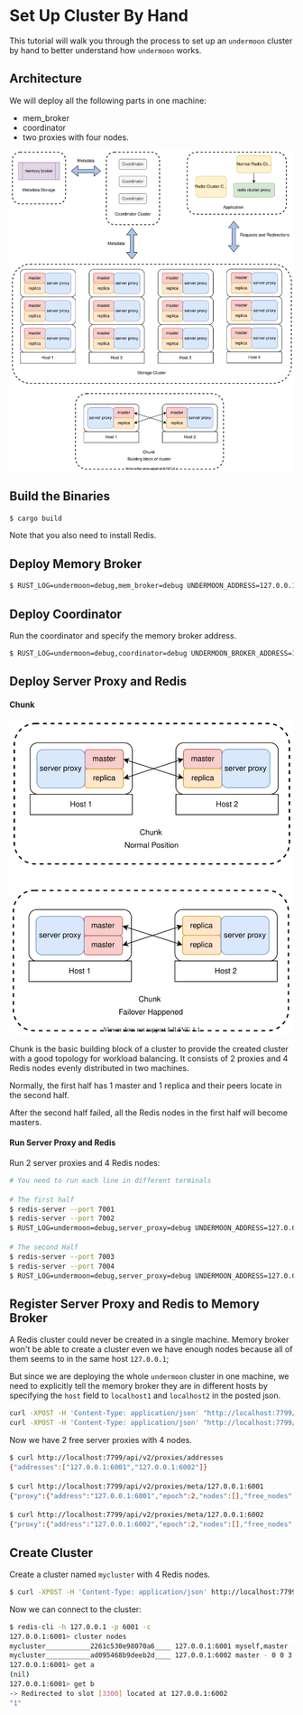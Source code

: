 # Set Up Cluster By Hand
This tutorial will walk you through the process to set up an `undermoon` cluster by hand
to better understand how `undermoon` works.

## Architecture
We will deploy all the following parts in one machine:
- mem_broker
- coordinator
- two proxies with four nodes.

![architecture](docs/architecture.svg)

## Build the Binaries
```bash
$ cargo build
```
Note that you also need to install Redis.

## Deploy Memory Broker
```bash
$ RUST_LOG=undermoon=debug,mem_broker=debug UNDERMOON_ADDRESS=127.0.0.1:7799 target/debug/mem_broker
```

## Deploy Coordinator
Run the coordinator and specify the memory broker address.
```bash
$ RUST_LOG=undermoon=debug,coordinator=debug UNDERMOON_BROKER_ADDRESS=127.0.0.1:7799 target/debug/coordinator
```

## Deploy Server Proxy and Redis

#### Chunk
![Chunk](docs/chunk.svg)

Chunk is the basic building block of a cluster to provide the created cluster with a good topology for workload balancing.
It consists of 2 proxies and 4 Redis nodes evenly distributed in two machines.

Normally, the first half has 1 master and 1 replica and their peers locate in the second half.

After the second half failed, all the Redis nodes in the first half will become masters.

#### Run Server Proxy and Redis
Run 2 server proxies and 4 Redis nodes:
```bash
# You need to run each line in different terminals

# The first half
$ redis-server --port 7001
$ redis-server --port 7002
$ RUST_LOG=undermoon=debug,server_proxy=debug UNDERMOON_ADDRESS=127.0.0.1:6001 target/debug/server_proxy

# The second Half
$ redis-server --port 7003
$ redis-server --port 7004
$ RUST_LOG=undermoon=debug,server_proxy=debug UNDERMOON_ADDRESS=127.0.0.1:6002 target/debug/server_proxy
```

## Register Server Proxy and Redis to Memory Broker
A Redis cluster could never be created in a single machine.
Memory broker won't be able to create a cluster even we have enough nodes
because all of them seems to in the same host `127.0.0.1`;

But since we are deploying the whole `undermoon` cluster in one machine,
we need to explicitly tell the memory broker they are in different hosts
by specifying the `host` field to `localhost1` and `localhost2` in the posted json.
```bash
curl -XPOST -H 'Content-Type: application/json' "http://localhost:7799/api/v2/proxies/meta" -d '{"proxy_address": "127.0.0.1:6001", "nodes": ["127.0.0.1:7001", "127.0.0.1:7002"], "host": "localhost1"}'
curl -XPOST -H 'Content-Type: application/json' "http://localhost:7799/api/v2/proxies/meta" -d '{"proxy_address": "127.0.0.1:6002", "nodes": ["127.0.0.1:7003", "127.0.0.1:7004"], "host": "localhost2"}'
```

Now we have 2 free server proxies with 4 nodes.
```bash
$ curl http://localhost:7799/api/v2/proxies/addresses
{"addresses":["127.0.0.1:6001","127.0.0.1:6002"]}

$ curl http://localhost:7799/api/v2/proxies/meta/127.0.0.1:6001
{"proxy":{"address":"127.0.0.1:6001","epoch":2,"nodes":[],"free_nodes":["127.0.0.1:7001","127.0.0.1:7002"],"peers":[],"clusters_config":{}}}

$ curl http://localhost:7799/api/v2/proxies/meta/127.0.0.1:6002
{"proxy":{"address":"127.0.0.1:6002","epoch":2,"nodes":[],"free_nodes":["127.0.0.1:7003","127.0.0.1:7004"],"peers":[],"clusters_config":{}}}
```

## Create Cluster
Create a cluster named `mycluster` with 4 Redis nodes.
```bash
$ curl -XPOST -H 'Content-Type: application/json' http://localhost:7799/api/v2/clusters/meta/mycluster -d '{"node_number": 4}'
```

Now we can connect to the cluster:
```bash
$ redis-cli -h 127.0.0.1 -p 6001 -c
127.0.0.1:6001> cluster nodes
mycluster___________2261c530e98070a6____ 127.0.0.1:6001 myself,master - 0 0 3 connected 8192-16383
mycluster___________ad095468b9deeb2d____ 127.0.0.1:6002 master - 0 0 3 connected 0-8191
127.0.0.1:6001> get a
(nil)
127.0.0.1:6001> get b
-> Redirected to slot [3300] located at 127.0.0.1:6002
"1"
```
